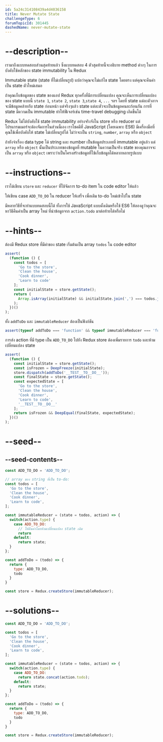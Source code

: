 ```yaml
---
id: 5a24c314108439a4d4036158
title: Never Mutate State
challengeType: 6
forumTopicId: 301445
dashedName: never-mutate-state
---
```


# --description--

เรามาถึงแบบทดสอบส่วนสุดท้ายแล้ว ซึ่งแบบทดสอบ 4 ตัวสุดท้ายนี้จะอธิบาย method ต่างๆ ในการบังคับใช้หลักของ state immutability ใน Redux 

Immutable state (state ที่ไม่เปลี่ยนรูป) แปลว่าคุณจะไม่แก้ไข state โดยตรง แต่คุณจะคืนค่าเป็น state ตัวใหม่เสมอ

ถ้าคุณเก็บข้อมูลของ state ของแอป Redux ทุกครั้งที่มีการเปลี่ยนแปลง คุณจะเห็นการเปลี่ยนแปลงของ state แบบนี้ `state 1`, `state 2`, `state 3`,`state 4`, `...` ฯลฯ 
โดยที่ state แต่ละตัวอาจจะมีข้อมูลคล้ายกับ state ก่อนหน้า แต่จริงๆแล้ว state แต่ละตัวจะเป็นข้อมูลคนละก้อนกัน 
การที่ state มีความเป็น immutable ทำให้ฟีเจอร์เช่น time-travel debugging เกิดขึ้นได้

Redux ไม่ได้บังคับใช้ state immutability อย่างจริงจังใน store หรือ reducer แต่โปรแกรมเมอร์จะต้องจัดการในส่วนนี้เอง เราโชคดีที่ JavaScript (โดยเฉพาะ ES6) มีเครื่องมือที่คุณใช้เพื่อบังคับให้ state ไม่เปลี่ยนรูปได้ ไม่ว่าจะเป็น `string`, `number`, `array` หรือ `object` 

ถ้ายังจำเรื่อง data type ได้ string และ number เป็นข้อมูลประเภทที่ immutable อยู่แล้ว แต่ `array` หรือ `object` นั้นเป็นประเภทของข้อมูลที่ mutable 
ในความเป็นจริง state ของคุณอาจจะเป็น `array` หรือ `object` เพราะว่าเป็นโครงสร้างข้อมูลที่ใช้เก็บข้อมูลได้หลากหลายรูปแบบ

# --instructions--

เราได้เขียน `store` และ `reducer` ที่ใช้จัดการ to-do item ใน code editor ให้แล้ว

ให้เขียน case `ADD_TO_DO` ใน reducer ให้เสร็จ เพื่อเติม to-do ใหม่เข้าไปใน state 

มีหลายวิธีที่จะทำแบบทดสอบนี้ได้ ทั้งการใช้ JavaScript แบบดั้งเดิมหรือใช้ ES6 
ให้ลองดูว่าคุณจะหาวิธีคืนค่าเป็น array ใหม่ ที่นำข้อมูลจาก `action.todo` มาต่อท้ายได้หรือไม่

# --hints--

ต้องมี Redux store ที่มีค่าของ state เริ่มต้นเป็น array `todos` ใน code editor

```js
assert(
  (function () {
    const todos = [
      'Go to the store',
      'Clean the house',
      'Cook dinner',
      'Learn to code'
    ];
    const initialState = store.getState();
    return (
      Array.isArray(initialState) && initialState.join(',') === todos.join(',')
    );
  })()
);
```

ทั้ง `addToDo` และ `immutableReducer` ต้องเป็นฟังก์ชัน

```js
assert(typeof addToDo === 'function' && typeof immutableReducer === 'function');
```

การส่ง action ที่มี type เป็น `ADD_TO_DO` ไปยัง Redux store ต้องเพิ่มรายการ `todo` และห้ามเปลี่ยนแปลง state

```js
assert(
  (function () {
    const initialState = store.getState();
    const isFrozen = DeepFreeze(initialState);
    store.dispatch(addToDo('__TEST__TO__DO__'));
    const finalState = store.getState();
    const expectedState = [
      'Go to the store',
      'Clean the house',
      'Cook dinner',
      'Learn to code',
      '__TEST__TO__DO__'
    ];
    return isFrozen && DeepEqual(finalState, expectedState);
  })()
);
```

# --seed--

## --seed-contents--

```js
const ADD_TO_DO = 'ADD_TO_DO';

// array ของ string ที่เป็น to-do:
const todos = [
  'Go to the store',
  'Clean the house',
  'Cook dinner',
  'Learn to code',
];

const immutableReducer = (state = todos, action) => {
  switch(action.type) {
    case ADD_TO_DO:
      // ให้คืนค่าโดยห้ามเปลี่ยนแปลง state เดิม
      return
    default:
      return state;
  }
};

const addToDo = (todo) => {
  return {
    type: ADD_TO_DO,
    todo
  }
}

const store = Redux.createStore(immutableReducer);
```

# --solutions--

```js
const ADD_TO_DO = 'ADD_TO_DO';

const todos = [
  'Go to the store',
  'Clean the house',
  'Cook dinner',
  'Learn to code',
];

const immutableReducer = (state = todos, action) => {
  switch(action.type) {
    case ADD_TO_DO:
      return state.concat(action.todo);
    default:
      return state;
  }
};

const addToDo = (todo) => {
  return {
    type: ADD_TO_DO,
    todo
  }
}

const store = Redux.createStore(immutableReducer);
```
